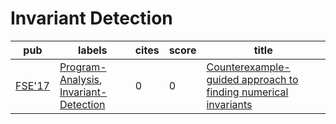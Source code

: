 # Invariant Detection

|pub|labels|cites|score|title|
|---|------|-----|-----|-----|
|[FSE'17](https://dblp.org/db/conf/sigsoft/fse2017.html)|[Program-Analysis](Program-Analysis.md), [Invariant-Detection](Invariant-Detection.md)|0|0|[Counterexample-guided approach to finding numerical invariants](https://scholar.google.com/scholar?q=Counterexample-guided+approach+to+finding+numerical+invariants)|
